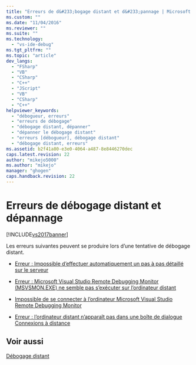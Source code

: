```yaml
---
title: "Erreurs de d&#233;bogage distant et d&#233;pannage | Microsoft Docs"
ms.custom: ""
ms.date: "11/04/2016"
ms.reviewer: ""
ms.suite: ""
ms.technology: 
  - "vs-ide-debug"
ms.tgt_pltfrm: ""
ms.topic: "article"
dev_langs: 
  - "FSharp"
  - "VB"
  - "CSharp"
  - "C++"
  - "JScript"
  - "VB"
  - "CSharp"
  - "C++"
helpviewer_keywords: 
  - "débogueur, erreurs"
  - "erreurs de débogage"
  - "débogage distant, dépanner"
  - "dépanner le débogage distant"
  - "erreurs [débogueur], débogage distant"
  - "débogage distant, erreurs"
ms.assetid: b2f41a80-e3e0-4064-a487-8e8446270dec
caps.latest.revision: 22
author: "mikejo5000"
ms.author: "mikejo"
manager: "ghogen"
caps.handback.revision: 22
---
```

# Erreurs de d&#233;bogage distant et d&#233;pannage
[!INCLUDE[vs2017banner](../code-quality/includes/vs2017banner.md)]

Les erreurs suivantes peuvent se produire lors d’une tentative de débogage distant.  
  
-   [Erreur : Impossible d’effectuer automatiquement un pas à pas détaillé sur le serveur](../debugger/error-unable-to-automatically-step-into-the-server.md)  
  
-   [Erreur : Microsoft Visual Studio Remote Debugging Monitor \(MSVSMON.EXE\) ne semble pas s’exécuter sur l’ordinateur distant](../debugger/error-the-microsoft-visual-studio-remote-debugging-monitor-msvsmon-exe-does-not-appear-to-be-running-on-the-remote-computer.md)  
  
-   [Impossible de se connecter à l’ordinateur Microsoft Visual Studio Remote Debugging Monitor](../debugger/unable-to-connect-to-the-microsoft-visual-studio-remote-debugging-monitor.md)  
  
-   [Erreur : l’ordinateur distant n’apparaît pas dans une boîte de dialogue Connexions à distance](../debugger/error-remote-machine-does-not-appear-in-a-remote-connections-dialog.md)  
  
## Voir aussi  
 [Débogage distant](../debugger/remote-debugging.md)